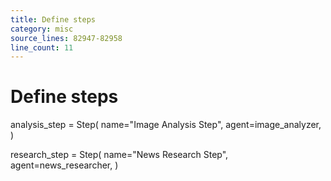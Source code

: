 ```yaml
---
title: Define steps
category: misc
source_lines: 82947-82958
line_count: 11
---
```


# Define steps
analysis_step = Step(
    name="Image Analysis Step",
    agent=image_analyzer,
)

research_step = Step(
    name="News Research Step", 
    agent=news_researcher,
)

